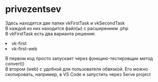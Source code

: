 # privezentsev
Здесь находятся две папки vkFirstTask и vkSecondTask <br>
В каждой из них находится файл(ы) с расширением .php <br>
В vkFirstTask есть два варианта решения: 
<li> vk-first
<li> vk-first-web
  
В первом код просто запускает через функцию-тестировщик метод convert() <br>
В втором (web) с удобной для пользователя обвязкой. Его можно скопировать,
например, в VS Code и запустить через Serve project
